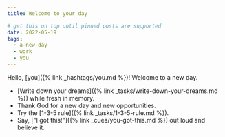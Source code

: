 ```yaml
---
title: Welcome to your day

# get this on top until pinned posts are supported
date: 2022-05-19
tags:
  - a-new-day
  - work
  - you
---
```

Hello, [you]({% link _hashtags/you.md %})! Welcome to a new day. 

* [Write down your dreams]({% link _tasks/write-down-your-dreams.md %}) while fresh in memory.
* Thank God for a new day and new opportunities.
* Try the [1-3-5 rule]({% link _tasks/1-3-5-rule.md %}).
* Say, ["I got this!"]({% link _cues/you-got-this.md %}) out loud and believe it.
